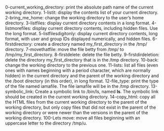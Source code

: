 0-current_working_directory: print the absolute path name of the current working directory.
1-listit: display the contents list of your current directory.
2-bring_me_home: change the working directory to the user’s home directory.
3-listfiles: display current directory contents in a long format.
4-listmorefiles: display current directory contents, including hidden files. Use the long format.
5-listfilesdigitonly: display current directory contents, long format, with user and group IDs displayed numerically, and hidden files.
6-firstdirectory: create a directory named my_first_directory in the /tmp/ directory.
7-movethatfile: move the file betty from /tmp/ to /tmp/my_first_directory.
8-firstdelete: delete the file betty.
9-firstdirdeletion: delete the directory my_first_directory that is in the /tmp directory.
10-back: change the working directory to the previous one.
11-lists: list all files (even ones with names beginning with a period character, which are normally hidden) in the current directory and the parent of the working directory and the /boot directory (in this order), in long format.
12-file_type: print the type of the file named iamafile. The file iamafile will be in the /tmp directory.
13-symbolic_link: Create a symbolic link to /bin/ls, named __ls__. The symbolic link should be created in the current working directory.
14-copy_html: copy all the HTML files from the current working directory to the parent of the working directory, but only copy files that did not exist in the parent of the working directory or were newer than the versions in the parent of the working directory.
100-Lets move: move all files beginning with an uppercase letter to the directory /tmp/u.
